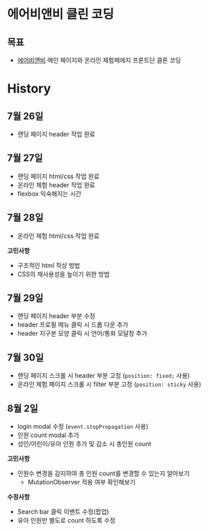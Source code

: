 # 에어비앤비 클린 코딩

## 목표
- [에어비앤비](https://www.airbnb.co.kr/?_set_bev_on_new_domain=1626925447_Njg4YjA5OGM2ZDQ2) 메인 페이지와 온라인 체험페에지 프론트단 클론 코딩

# History
## 7월 26일
- 랜딩 페이지 header 작업 완료

## 7월 27일
- 랜딩 페이지 html/css 작업 완료
- 온라인 체험 header 작업 완료
- flexbox 익숙해지는 시간

## 7월 28일
- 온라인 체험 html/css 작업 완료

**고민사항**
- 구조적인 html 작성 방법
- CSS의 재사용성을 높이기 위한 방법

## 7월 29일
- 랜딩 페이지 header 부분 수정
- header 프로필 메뉴 클릭 시 드롭 다운 추가
- header 지구본 모양 클릭 시 언어/통화 모달창 추가

## 7월 30일
- 랜딩 페이지 스크롤 시 header 부분 고정 (`position: fixed;` 사용)
- 온라인 체험 페이지 스크롤 시 filter 부분 고정 (`position: sticky` 사용)

## 8월 2일
- login modal 수정 (`event.stopPropagation` 사용)
- 인원 count modal 추가
- 성인/어린이/유아 인원 추가 및 감소 시 총인원 count

**고민사항**
- 인원수 변경을 감지하여 총 인원 count를 변경할 수 있는지 알아보기
    - MutationObserver 적용 여부 확인해보기

**수정사항**
- Search bar 클릭 이벤트 수정(팝업)
- 유아 인원만 별도로 count 하도록 수정